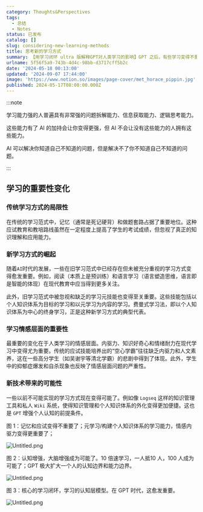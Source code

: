 ```yaml
---
category: Thoughts&Perspectives
tags:
  - 总结
  - Notes
status: 已发布
catalog: []
slug: considering-new-learning-methods
title: 思考新的学习方式
summary: 【用学习闭环 ultra 版解释GPT对人类学习的影响】GPT 之后，有些学习变得不重要了，有些学习变得更重要了，有些学习从不可能变成可能了。
urlname: 5f56f5a9-743b-4d4c-98bb-d3717cff5b2c
date: '2024-05-18 00:13:00'
updated: '2024-09-07 17:44:00'
image: 'https://www.notion.so/images/page-cover/met_horace_pippin.jpg'
published: 2024-05-17T08:00:00.000Z
---
```


:::note


学习能力强的人普遍具有非常强的问题拆解能力、信息获取能力、逻辑思考能力。


这些能力有了 AI 的加持会让你变得更强，但 AI 不会让没有这些能力的人拥有这些能力。


AI 可以解决你知道自己不知道的问题，但是解决不了你不知道自己不知道的问题。


:::


## 学习的重要性变化


### 传统学习方式的局限性


在传统的学习范式中，记忆（通常是死记硬背）和做题套路占据了重要地位。这种应试教育和教培路线虽然在一定程度上提高了学生的考试成绩，但忽视了真正的知识理解和应用能力。


### 新学习方式的崛起


随着`AI`时代的发展，一些在旧学习范式中已经存在但未被充分重视的学习方式变得愈发重要。例如，阅读（本质上是预训练）和语言学习（语言塑造思维，语言即是智能的体现）在现代教育中应当得到更多关注。


此外，旧学习范式中被忽视和缺乏的学习元技能也变得至关重要。这些技能包括以个人知识体系为目标的学习和以元学习为内容的学习。费曼式学习法，即以个人知识体系为中心的终身学习，正是这种新学习方式的典型代表。


### 学习情感层面的重要性


最重要的变化在于人类学习的情感层面。内驱力、知识好奇心和情绪耐力在现代学习中变得尤为重要。传统的应试技能培养出的“空心学霸”往往缺乏内驱力和人文素养，这在一些高分学生（如吴谢宇等清北学霸）的悲剧中得到了体现。此外，学生中的抑郁症爆发和自杀现象也反映了情感层面问题的严重性。


### 新技术带来的可能性


一些以前不可能实现的学习方式现在变得可能了。例如像 `Logseq` 这样的知识管理工具和私人 `Wiki` 系统，使得知识管理和个人知识体系的外化变得更加便捷。这也是 `GPT` 增强个人认知的前提条件。


图 1：记忆和应试变得不重要了；元学习/构建个人知识体系的学习能力，情感内驱力变得更重要了；


![Untitled.png](https://prod-files-secure.s3.us-west-2.amazonaws.com/5d24fe63-e567-4804-86f9-9fdc62e13082/a8319b77-00b3-43d9-9f99-e58187f20cfe/Untitled.png?X-Amz-Algorithm=AWS4-HMAC-SHA256&X-Amz-Content-Sha256=UNSIGNED-PAYLOAD&X-Amz-Credential=ASIAZI2LB466252D4ZTZ%2F20250415%2Fus-west-2%2Fs3%2Faws4_request&X-Amz-Date=20250415T213438Z&X-Amz-Expires=3600&X-Amz-Security-Token=IQoJb3JpZ2luX2VjEKv%2F%2F%2F%2F%2F%2F%2F%2F%2F%2FwEaCXVzLXdlc3QtMiJGMEQCIDd1MTocXl%2FtaBRHC5bQjnmiDuIlXuWGLdFSnRVOol3uAiBFM5AxrRZOGC2SNXJ5aAsBQeLwZUj9TFAz%2BPKr3SGqjSr%2FAwg0EAAaDDYzNzQyMzE4MzgwNSIMK8aYyc7Gffm5lIFTKtwDLXldSuHEK7IhLSQp%2FOGYve6HG%2Fnrxk48RQ6ikJh8mm1N2L9I64EkAxe2OK3XXe2BEEJMOjbdbkSYBJYatVSu4FtxhukJNEOzBuRDwM9wr4uVsesI4bfyVbYa3Ph0tIo4THZlDOiolQT3zVRJ0PI6KnXKrjD9QPOlxYeLF3EkHkfk8I0GDcX5ywwNHFwvijSEBAJCdxWpFXxzr27yVrMJiLPCAnGv2wGk66ldb3dnzuiFo1Tz4KacfWKx3tqVYHi3uTlqNQaA6fKxzCFCIxDRgEguup2kBp1U3w4G7oc7BL4otu1DCgWGXnCQAwQXWYKE3pOpQ%2FTbKEQzz5EzMunWp6sYqQq0wGLVEkN2x%2B3lMiQ8jmVpAC4Kcg1Ep70kPSZ9VWNFIQHjZLOqikXPJg%2B7yt624oVrTuj1aHcto9nAiCot9kHCo%2FG%2F6NjUEOdA5K%2F2IpnrKONpVk2g4vlcYDI%2BvuAPi%2BaqFsRRwPK%2F3wmCF%2BG4KLncJs7cZzTJEHki8gtFcwZLBGsYVk1cBIOh%2BbcLw2Iu7tbcmVd88r%2BxZkBzIRMnTxTGlpBhD4JBCMrNpLrdy0w063mZimW%2FzJbaOQFHrdV0go8cSmzzHmUcPQld7pnkJW1FTKSMo16ycIIwvtT6vwY6pgFNSVo%2Biymbj70yxg99nuo%2Fa8UPQhGe0omyIT0S%2FGLPeHmXI2xDJFk6eSRhIUTymkrEj1QVHweiNBS2oI5tQ%2Bq2O3bacmbxK9QUCO3%2BzDYbWJMKbxdiNo7eSitOCuyaYvBEf0%2BE189yp2PoinI6JXwNe8Kwu5LPOE3LXGf%2B5n1mKxooA2fPA1MsFZkll2pM2g2YL9QhVvwPm69po3c3bmpIuPnl39Tc&X-Amz-Signature=254dcb36fb0fdfb067ecdff7ce78d7a1e25654f6c80e6496a01531b0e2cee21e&X-Amz-SignedHeaders=host&x-id=GetObject)


图 2：认知增强，大脑增强成为可能了。10 倍速学习，一人抵10 人，100 人成为可能了；GPT 极大扩大一个人的认知边界和能力边界。


![Untitled.png](https://prod-files-secure.s3.us-west-2.amazonaws.com/5d24fe63-e567-4804-86f9-9fdc62e13082/e195b372-4d2b-479c-9e75-1be4e2c1412e/Untitled.png?X-Amz-Algorithm=AWS4-HMAC-SHA256&X-Amz-Content-Sha256=UNSIGNED-PAYLOAD&X-Amz-Credential=ASIAZI2LB466252D4ZTZ%2F20250415%2Fus-west-2%2Fs3%2Faws4_request&X-Amz-Date=20250415T213438Z&X-Amz-Expires=3600&X-Amz-Security-Token=IQoJb3JpZ2luX2VjEKv%2F%2F%2F%2F%2F%2F%2F%2F%2F%2FwEaCXVzLXdlc3QtMiJGMEQCIDd1MTocXl%2FtaBRHC5bQjnmiDuIlXuWGLdFSnRVOol3uAiBFM5AxrRZOGC2SNXJ5aAsBQeLwZUj9TFAz%2BPKr3SGqjSr%2FAwg0EAAaDDYzNzQyMzE4MzgwNSIMK8aYyc7Gffm5lIFTKtwDLXldSuHEK7IhLSQp%2FOGYve6HG%2Fnrxk48RQ6ikJh8mm1N2L9I64EkAxe2OK3XXe2BEEJMOjbdbkSYBJYatVSu4FtxhukJNEOzBuRDwM9wr4uVsesI4bfyVbYa3Ph0tIo4THZlDOiolQT3zVRJ0PI6KnXKrjD9QPOlxYeLF3EkHkfk8I0GDcX5ywwNHFwvijSEBAJCdxWpFXxzr27yVrMJiLPCAnGv2wGk66ldb3dnzuiFo1Tz4KacfWKx3tqVYHi3uTlqNQaA6fKxzCFCIxDRgEguup2kBp1U3w4G7oc7BL4otu1DCgWGXnCQAwQXWYKE3pOpQ%2FTbKEQzz5EzMunWp6sYqQq0wGLVEkN2x%2B3lMiQ8jmVpAC4Kcg1Ep70kPSZ9VWNFIQHjZLOqikXPJg%2B7yt624oVrTuj1aHcto9nAiCot9kHCo%2FG%2F6NjUEOdA5K%2F2IpnrKONpVk2g4vlcYDI%2BvuAPi%2BaqFsRRwPK%2F3wmCF%2BG4KLncJs7cZzTJEHki8gtFcwZLBGsYVk1cBIOh%2BbcLw2Iu7tbcmVd88r%2BxZkBzIRMnTxTGlpBhD4JBCMrNpLrdy0w063mZimW%2FzJbaOQFHrdV0go8cSmzzHmUcPQld7pnkJW1FTKSMo16ycIIwvtT6vwY6pgFNSVo%2Biymbj70yxg99nuo%2Fa8UPQhGe0omyIT0S%2FGLPeHmXI2xDJFk6eSRhIUTymkrEj1QVHweiNBS2oI5tQ%2Bq2O3bacmbxK9QUCO3%2BzDYbWJMKbxdiNo7eSitOCuyaYvBEf0%2BE189yp2PoinI6JXwNe8Kwu5LPOE3LXGf%2B5n1mKxooA2fPA1MsFZkll2pM2g2YL9QhVvwPm69po3c3bmpIuPnl39Tc&X-Amz-Signature=7567a67c7831ce6697d51ab0a4693acc02ddb514b969c86deb05e3e01271d752&X-Amz-SignedHeaders=host&x-id=GetObject)


图 3：核心的学习闭环，学习的认知层模型。在 GPT 时代，这愈发重要。


![Untitled.png](https://prod-files-secure.s3.us-west-2.amazonaws.com/5d24fe63-e567-4804-86f9-9fdc62e13082/57f2a38d-97b9-407e-baa1-8fecb8348e87/Untitled.png?X-Amz-Algorithm=AWS4-HMAC-SHA256&X-Amz-Content-Sha256=UNSIGNED-PAYLOAD&X-Amz-Credential=ASIAZI2LB466252D4ZTZ%2F20250415%2Fus-west-2%2Fs3%2Faws4_request&X-Amz-Date=20250415T213438Z&X-Amz-Expires=3600&X-Amz-Security-Token=IQoJb3JpZ2luX2VjEKv%2F%2F%2F%2F%2F%2F%2F%2F%2F%2FwEaCXVzLXdlc3QtMiJGMEQCIDd1MTocXl%2FtaBRHC5bQjnmiDuIlXuWGLdFSnRVOol3uAiBFM5AxrRZOGC2SNXJ5aAsBQeLwZUj9TFAz%2BPKr3SGqjSr%2FAwg0EAAaDDYzNzQyMzE4MzgwNSIMK8aYyc7Gffm5lIFTKtwDLXldSuHEK7IhLSQp%2FOGYve6HG%2Fnrxk48RQ6ikJh8mm1N2L9I64EkAxe2OK3XXe2BEEJMOjbdbkSYBJYatVSu4FtxhukJNEOzBuRDwM9wr4uVsesI4bfyVbYa3Ph0tIo4THZlDOiolQT3zVRJ0PI6KnXKrjD9QPOlxYeLF3EkHkfk8I0GDcX5ywwNHFwvijSEBAJCdxWpFXxzr27yVrMJiLPCAnGv2wGk66ldb3dnzuiFo1Tz4KacfWKx3tqVYHi3uTlqNQaA6fKxzCFCIxDRgEguup2kBp1U3w4G7oc7BL4otu1DCgWGXnCQAwQXWYKE3pOpQ%2FTbKEQzz5EzMunWp6sYqQq0wGLVEkN2x%2B3lMiQ8jmVpAC4Kcg1Ep70kPSZ9VWNFIQHjZLOqikXPJg%2B7yt624oVrTuj1aHcto9nAiCot9kHCo%2FG%2F6NjUEOdA5K%2F2IpnrKONpVk2g4vlcYDI%2BvuAPi%2BaqFsRRwPK%2F3wmCF%2BG4KLncJs7cZzTJEHki8gtFcwZLBGsYVk1cBIOh%2BbcLw2Iu7tbcmVd88r%2BxZkBzIRMnTxTGlpBhD4JBCMrNpLrdy0w063mZimW%2FzJbaOQFHrdV0go8cSmzzHmUcPQld7pnkJW1FTKSMo16ycIIwvtT6vwY6pgFNSVo%2Biymbj70yxg99nuo%2Fa8UPQhGe0omyIT0S%2FGLPeHmXI2xDJFk6eSRhIUTymkrEj1QVHweiNBS2oI5tQ%2Bq2O3bacmbxK9QUCO3%2BzDYbWJMKbxdiNo7eSitOCuyaYvBEf0%2BE189yp2PoinI6JXwNe8Kwu5LPOE3LXGf%2B5n1mKxooA2fPA1MsFZkll2pM2g2YL9QhVvwPm69po3c3bmpIuPnl39Tc&X-Amz-Signature=79bd2825f259bde81fd2a441fc49ae8edfac29925b0b5ee405c56c718786530b&X-Amz-SignedHeaders=host&x-id=GetObject)

